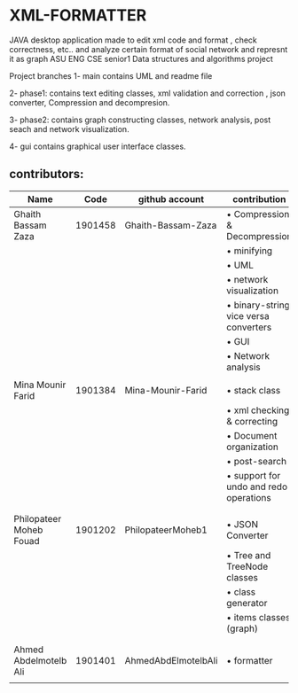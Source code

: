 # XML-FORMATTER
JAVA desktop application made to edit xml code and format , check correctness, etc.. and analyze certain format of social network and represnt it as graph 
ASU ENG CSE senior1 Data structures and algorithms project

Project branches
1- main
contains UML and readme file

2- phase1:
contains text editing classes, xml validation and correction , json converter, Compression and decompresion.

3- phase2:
contains graph constructing classes, network analysis, post seach and network visualization.

4- gui
contains graphical user interface classes.

## contributors:

| Name                    | Code     | github account    |contribution    |
| ----------------------- | -------- | ----------------- | -------------- |
| Ghaith Bassam Zaza      | 1901458  |Ghaith-Bassam-Zaza |• Compression & Decompression |
|                         |          |                   |• minifying     |
|                         |          |                   |• UML           |
|                         |          |                   |• network visualization |
|                         |          |                   |• binary-string vice versa converters |
|                         |          |                   |• GUI           |
|                         |          |                   |• Network analysis|
|||||
| Mina Mounir Farid       | 1901384  |Mina-Mounir-Farid  |• stack  class  |
|                         |          |                   |• xml checking & correcting|
|                         |          |                   |• Document organization |
|                         |          |                   |• post-search   |
|                         |          |                   |• support for undo and redo operations  |
|||||
|||||
| Philopateer Moheb Fouad | 1901202  |PhilopateerMoheb1  |• JSON Converter|
|                         |          |                   |• Tree and TreeNode classes |
|                         |          |                   |• class generator |
|                         |          |                   |• items classes (graph) |
|||||
|||||
| Ahmed Abdelmotelb Ali   | 1901401  |AhmedAbdElmotelbAli|• formatter     |
|||||


